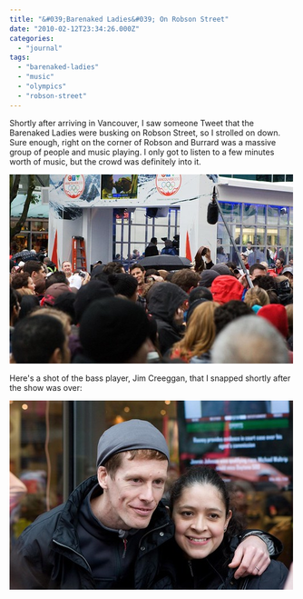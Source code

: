 ```yaml
---
title: "&#039;Barenaked Ladies&#039; On Robson Street"
date: "2010-02-12T23:34:26.000Z"
categories: 
  - "journal"
tags: 
  - "barenaked-ladies"
  - "music"
  - "olympics"
  - "robson-street"
---
```


Shortly after arriving in Vancouver, I saw someone Tweet that the Barenaked Ladies were busking on Robson Street, so I strolled on down. Sure enough, right on the corner of Robson and Burrard was a massive group of people and music playing. I only got to listen to a few minutes worth of music, but the crowd was definitely into it.

[![Barenaked Ladies Crowds](images/4351758591_09e75260a4.jpg)](http://www.flickr.com/photos/duanestorey/4351758591/in/photostream/)

Here's a shot of the bass player, Jim Creeggan, that I snapped shortly after the show was over:

[![Jim Creeggan](images/4352504984_713b0f7a81.jpg)](http://www.flickr.com/photos/duanestorey/4352504984/)
